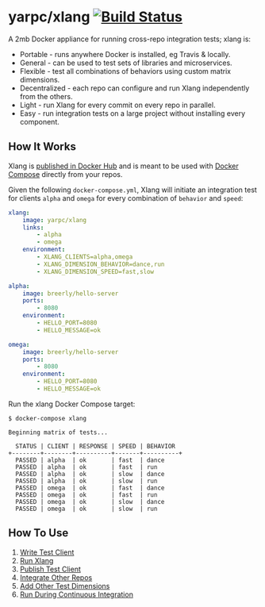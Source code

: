 # yarpc/xlang [![Build Status](https://travis-ci.org/yarpc/xlang.svg?branch=master)](https://travis-ci.org/yarpc/xlang)

A 2mb Docker appliance for running cross-repo integration tests; xlang is:

* Portable - runs anywhere Docker is installed, eg Travis & locally.
* General - can be used to test sets of libraries and microservices.
* Flexible - test all combinations of behaviors using custom matrix dimensions.
* Decentralized - each repo can configure and run Xlang independently from the others.
* Light - run Xlang for every commit on every repo in parallel.
* Easy - run integration tests on a large project without installing every component.

## How It Works

Xlang is [published in Docker Hub](https://hub.docker.com/r/yarpc/xlang/) and is
meant to be used with [Docker Compose](https://docs.docker.com/compose/) directly from your repos.

Given the following `docker-compose.yml`, Xlang will initiate an integration test for clients
`alpha` and `omega` for every combination of `behavior` and `speed`:

```yml
xlang:
    image: yarpc/xlang
    links:
        - alpha
        - omega
    environment:
        - XLANG_CLIENTS=alpha,omega
        - XLANG_DIMENSION_BEHAVIOR=dance,run
        - XLANG_DIMENSION_SPEED=fast,slow

alpha:
    image: breerly/hello-server
    ports:
        - 8080
    environment:
        - HELLO_PORT=8080
        - HELLO_MESSAGE=ok

omega:
    image: breerly/hello-server
    ports:
        - 8080
    environment:
        - HELLO_PORT=8080
        - HELLO_MESSAGE=ok
```

Run the xlang Docker Compose target:

```
$ docker-compose xlang

Beginning matrix of tests...

  STATUS | CLIENT | RESPONSE | SPEED | BEHAVIOR
+--------+--------+----------+-------+----------+
  PASSED | alpha  | ok       | fast  | dance
  PASSED | alpha  | ok       | fast  | run
  PASSED | alpha  | ok       | slow  | dance
  PASSED | alpha  | ok       | slow  | run
  PASSED | omega  | ok       | fast  | dance
  PASSED | omega  | ok       | fast  | run
  PASSED | omega  | ok       | slow  | dance
  PASSED | omega  | ok       | slow  | run
```

## How To Use

1. [Write Test Client](docs/write-test-client.md)
2. [Run Xlang](docs/run-xlang.md)
3. [Publish Test Client](docs/publish-test-client.md)
4. [Integrate Other Repos](docs/integrate-other-repos.md)
5. [Add Other Test Dimensions](docs/add-other-dimensions.md)
6. [Run During Continuous Integration](docs/add-to-ci.md)

